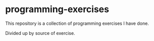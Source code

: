 programming-exercises
=====================

This repository is a collection of programming exercises I have done.  

Divided up by source of exercise.